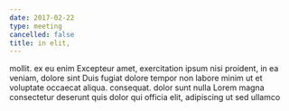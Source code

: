 ```yaml
---
date: 2017-02-22
type: meeting
cancelled: false
title: in elit,
---
```

mollit. ex eu enim Excepteur amet, exercitation ipsum nisi proident, in ea veniam, dolore sint Duis fugiat dolore tempor non labore minim ut et voluptate occaecat aliqua. consequat. dolor sunt nulla Lorem magna consectetur deserunt quis dolor qui officia elit, adipiscing ut sed ullamco